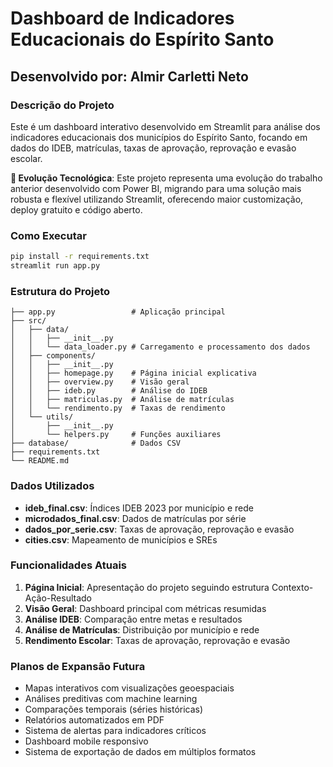 # Dashboard de Indicadores Educacionais do Espírito Santo

## Desenvolvido por: Almir Carletti Neto

### Descrição do Projeto

Este é um dashboard interativo desenvolvido em Streamlit para análise dos indicadores educacionais dos municípios do Espírito Santo, focando em dados do IDEB, matrículas, taxas de aprovação, reprovação e evasão escolar.

**🎯 Evolução Tecnológica**: Este projeto representa uma evolução do trabalho anterior desenvolvido com Power BI, migrando para uma solução mais robusta e flexível utilizando Streamlit, oferecendo maior customização, deploy gratuito e código aberto.

### Como Executar

```bash
pip install -r requirements.txt
streamlit run app.py
```

### Estrutura do Projeto

```
├── app.py                 # Aplicação principal
├── src/
│   ├── data/
│   │   ├── __init__.py
│   │   └── data_loader.py # Carregamento e processamento dos dados
│   ├── components/
│   │   ├── __init__.py
│   │   ├── homepage.py    # Página inicial explicativa
│   │   ├── overview.py    # Visão geral
│   │   ├── ideb.py        # Análise do IDEB
│   │   ├── matriculas.py  # Análise de matrículas
│   │   └── rendimento.py  # Taxas de rendimento
│   └── utils/
│       ├── __init__.py
│       └── helpers.py     # Funções auxiliares
├── database/              # Dados CSV
├── requirements.txt
└── README.md
```

### Dados Utilizados

- **ideb_final.csv**: Índices IDEB 2023 por município e rede
- **microdados_final.csv**: Dados de matrículas por série
- **dados_por_serie.csv**: Taxas de aprovação, reprovação e evasão
- **cities.csv**: Mapeamento de municípios e SREs

### Funcionalidades Atuais

1. **Página Inicial**: Apresentação do projeto seguindo estrutura Contexto-Ação-Resultado
2. **Visão Geral**: Dashboard principal com métricas resumidas
3. **Análise IDEB**: Comparação entre metas e resultados
4. **Análise de Matrículas**: Distribuição por município e rede
5. **Rendimento Escolar**: Taxas de aprovação, reprovação e evasão

### Planos de Expansão Futura

- Mapas interativos com visualizações geoespaciais
- Análises preditivas com machine learning
- Comparações temporais (séries históricas)
- Relatórios automatizados em PDF
- Sistema de alertas para indicadores críticos
- Dashboard mobile responsivo
- Sistema de exportação de dados em múltiplos formatos
